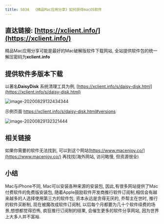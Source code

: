 ```yaml
---
title: S034  《精品Mac应用分享》如何获得macOS软件
---
```




## 直达链接: [https://xclient.info/](https://xclient.info/)

精品Mac应用分享可能是最好的Mac破解版软件下载网站, 全站提供软件包的统一解压密码为**xclient.info**



## 提供软件多版本下载



以著名**DaisyDisk** 系统清理工具为例, [https://xclient.info/s/daisy-disk.html](https://xclient.info/s/daisy-disk.html)

![image-20200829132434344](https://www.v2fy.com/asset/0i/OnlineToolsBook/OnlineToolsBookMD/S034_macos_soft.assets/image-20200829132434344.png)

示例页面 https://xclient.info/s/daisy-disk.html#versions

![image-20200829132321444](https://www.v2fy.com/asset/0i/OnlineToolsBook/OnlineToolsBookMD/S034_macos_soft.assets/image-20200829132321444.png)



## 相关链接



如果你需要的软件无法找到, 可以到这个网站[https://www.macenjoy.co/](https://www.macenjoy.co/) 再找找(海外网站, 访问略慢, 但资源很全)



## 小结



Mac与iPhone不同, Mac可以安装各种来源的安装包, 因此,有很多网站提供了Mac付费软件的免费版安装包, 随着Apple鼓励软件开发商推行软件订阅制,相信会有越来越多的人选择使用第三方的软件包, 资本永远是贪得无厌的, 乔帮主在世时, 推行的软件买断制, 现在被魔改成软件订阅制, 以后每个月都要为几十个软件续费的场景,想想都觉得恐怖, 疯狂推行订阅制的结果, 会催生更多的软件分享网站, 因为世界上大多人并不富裕. 